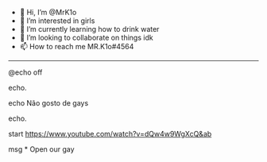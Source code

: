 - 👋 Hi, I’m @MrK1o
- 👀 I’m interested in girls
- 🌱 I’m currently learning how to drink water
- 💞️ I’m looking to collaborate on things idk
- 📫 How to reach me MR.K1o#4564

*************************************************************************************************************************************************************************

@echo off

echo.

echo Não gosto de gays

echo.

start https://www.youtube.com/watch?v=dQw4w9WgXcQ&ab

msg * Open our gay
